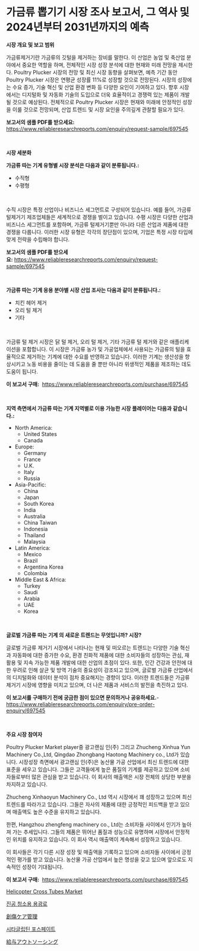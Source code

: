 <p><h1>가금류 뽑기기 시장 조사 보고서, 그 역사 및 2024년부터 2031년까지의 예측</h1></p><p><strong>시장 개요 및 보고 범위</strong></p>
<p><p>가금류제거기란 가금류의 깃털을 제거하는 장비를 말한다. 이 산업은 농업 및 축산업 분야에서 중요한 역할을 하며, 전체적인 시장 성장 분석에 대한 현재와 미래 전망을 제시한다. Poultry Plucker 시장의 전망 및 최신 시장 동향을 살펴보면, 예측 기간 동안 Poultry Plucker 시장은 연평균 성장률 11%로 성장할 것으로 전망된다. 시장의 성장에는 수요 증가, 기술 혁신 및 산업 환경 변화 등 다양한 요인이 기여하고 있다. 향후 시장에서는 디지털화 및 자동화 기술의 도입으로 더욱 효율적이고 경쟁력 있는 제품이 개발될 것으로 예상된다. 전체적으로 Poultry Plucker 시장은 현재와 미래에 안정적인 성장을 이룰 것으로 전망되며, 산업 트렌드 및 시장 요인을 주의깊게 관찰할 필요가 있다.</p></p>
<p><strong>보고서의 샘플 PDF를 받으세요:</strong> <a href="https://www.reliableresearchreports.com/enquiry/request-sample/697545">https://www.reliableresearchreports.com/enquiry/request-sample/697545</a></p>
<p>&nbsp;</p>
<p><strong>시장 세분화</strong></p>
<p><strong>가금류 따는 기계 유형별 시장 분석은 다음과 같이 분류됩니다.:</strong></p>
<p><ul><li>수직형</li><li>수평형</li></ul></p>
<p>&nbsp;</p>
<p><p>수직 시장은 특정 산업이나 비즈니스 세그먼트로 구성되어 있습니다. 예를 들어, 가금류 털제거기 제조업체들은 세계적으로 경쟁을 벌이고 있습니다. 수평 시장은 다양한 산업과 비즈니스 세그먼트를 포함하며, 가금류 털제거기뿐만 아니라 다른 산업과 제품에 대한 경쟁을 다룹니다. 이러한 시장 유형은 각각의 장단점이 있으며, 기업은 특정 시장 타입에 맞게 전략을 수립해야 합니다.</p></p>
<p><strong>보고서의 샘플 PDF를 받으세요:</strong>&nbsp;<a href="https://www.reliableresearchreports.com/enquiry/request-sample/697545">https://www.reliableresearchreports.com/enquiry/request-sample/697545</a></p>
<p>&nbsp;</p>
<p><strong> 가금류 따는 기계 응용 분야별 시장 산업 조사는 다음과 같이 분류됩니다.:</strong></p>
<p><ul><li>치킨 헤어 제거</li><li>오리 털 제거</li><li>기타</li></ul></p>
<p>&nbsp;</p>
<p><p>가금류 털 제거 시장은 닭 털 제거, 오리 털 제거, 기타 가금류 털 제거와 같은 애플리케이션을 포함합니다. 이 시장은 가금류 농가 및 가공업체에서 사용되는 가금류의 털을 효율적으로 제거하는 기계에 대한 수요를 반영하고 있습니다. 이러한 기계는 생산성을 향상시키고 노동 비용을 줄이는 데 도움을 줄 뿐만 아니라 위생적인 제품을 제조하는 데도 도움이 됩니다.</p></p>
<p><strong>이 보고서 구매:</strong>&nbsp; <a href="https://www.reliableresearchreports.com/purchase/697545">https://www.reliableresearchreports.com/purchase/697545</a></p>
<p>&nbsp;</p>
<p><strong>지역 측면에서 가금류 따는 기계 지역별로 이용 가능한 시장 플레이어는 다음과 같습니다.:</strong></p>
<p><ul>
    <li>
        North America:
        <ul>
            <li>United States</li>
            <li>Canada</li>
        </ul>
    </li>
    <li>
        Europe:
        <ul>
            <li>Germany</li>
            <li>France</li>
            <li>U.K.</li>
            <li>Italy</li>
            <li>Russia</li>
        </ul>
    </li>
    <li>
        Asia-Pacific:
        <ul>
            <li>China</li>
            <li>Japan</li>
            <li>South Korea</li>
            <li>India</li>
            <li>Australia</li>
            <li>China Taiwan</li>
            <li>Indonesia</li>
            <li>Thailand</li>
            <li>Malaysia</li>
        </ul>
    </li>
    <li>
        Latin America:
        <ul>
            <li>Mexico</li>
            <li>Brazil</li>
            <li>Argentina Korea</li>
            <li>Colombia</li>
        </ul>
    </li>
    <li>
        Middle East & Africa:
        <ul>
            <li>Turkey</li>
            <li>Saudi</li>
            <li>Arabia</li>
            <li>UAE</li>
            <li>Korea</li>
        </ul>
    </li>
    </ul></p>
<p>&nbsp;</p>
<p><strong>글로벌 가금류 따는 기계 의 새로운 트렌드는 무엇입니까? 시장?</strong></p>
<p><p>글로벌 가금류 제거기 시장에서 나타나는 현재 및 떠오르는 트렌드는 다양한 기술 혁신과 자동화에 대한 증가한 수요, 환경 친화적 제품에 대한 소비자들의 성장하는 관심, 재활용 및 지속 가능한 제품 개발에 대한 산업의 초점이 있다. 또한, 인간 건강과 안전에 대한 우려로 인해 살균 및 방역 기술의 중요성이 강조되고 있으며, 글로벌 가금류 산업에서의 디지털화와 데이터 분석이 점차 중요해지는 경향이 있다. 이러한 트렌드들은 가금류 제거기 시장에 영향을 미치고 있으며, 더 나은 제품과 서비스의 발전을 촉진하고 있다.</p></p>
<p><strong>이 보고서를 구매하기 전에 궁금한 점이 있으면 문의하거나 공유하세요.</strong>- <a href="https://www.reliableresearchreports.com/enquiry/pre-order-enquiry/697545">https://www.reliableresearchreports.com/enquiry/pre-order-enquiry/697545</a></p>
<p>&nbsp;</p>
<p><strong>주요 시장 참여자</strong></p>
<p><p>Poultry Plucker Market player중 광고랜심 인(주) 그리고 Zhucheng Xinhua Yun Machinery Co.,Ltd, Qingdao Zhongbang Haotong Machinery co., Ltd가 있습니다. 시장성장 측면에서 광고랜심 인(주)은 농산물 가공 산업에서 최신 트렌드에 대한 표준을 세우고 있습니다. 그들은 고객들에게 높은 품질의 기계를 제공하고 있으며 소비자들로부터 많은 관심을 받고 있습니다. 이 회사의 매출액은 시장 전체의 상당한 부분을 차지하고 있습니다.</p><p>Zhucheng Xinhaoyun Machinery Co., Ltd 역시 시장에서 꽤 성장하고 있으며 최신 트렌드를 따라가고 있습니다. 그들은 자사의 제품에 대한 긍정적인 피드백을 받고 있으며 매출액도 높은 수준을 유지하고 있습니다.</p><p>한편, Hangzhou zhengfeng machinery co., Ltd는 소비자들 사이에서 인기가 높아져 가는 추세입니다. 그들의 제품은 뛰어난 품질과 성능으로 유명하며 시장에서 안정적인 위치를 유지하고 있습니다. 이 회사 역시 매출액이 계속해서 성장하고 있습니다.</p><p>이 회사들은 각기 다른 시장 성장 및 매출액을 기록하고 있으며 소비자들 사이에서 긍정적인 평가를 받고 있습니다. 농산물 가공 산업에서 높은 명성을 갖고 있으며 앞으로도 지속적인 성장이 기대됩니다.</p></p>
<p><strong>이 보고서 구매:</strong>&nbsp;&nbsp;<a href="https://www.reliableresearchreports.com/purchase/697545">https://www.reliableresearchreports.com/purchase/697545</a></p>
<p><p><a href="https://issuu.com/reportprime-2/docs/helicopter-cross-tubes-market-size-2030.pptx">Helicopter Cross Tubes Market</a></p><p><a href="https://github.com/akzkkws047661437/Market-Research-Report-List-1/blob/main/878515015473.md">진공 청소용 용광로</a></p><p><a href="https://github.com/lrlmopnhwd79300/Market-Research-Report-List-1/blob/main/502712616527.md">創傷ケア管理</a></p><p><a href="https://github.com/vsckjg50460/Market-Research-Report-List-1/blob/main/156341415474.md">시타글립틴 포스페이트</a></p><p><a href="https://github.com/wkuactfdzwizk06/Market-Research-Report-List-1/blob/main/716550916526.md">給与アウトソーシング</a></p></p>
